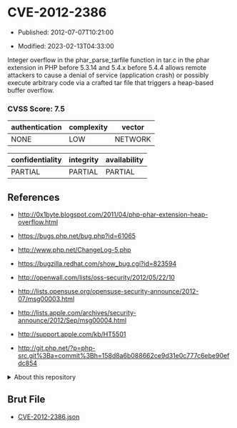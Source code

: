 # CVE-2012-2386

- Published: 2012-07-07T10:21:00

- Modified: 2023-02-13T04:33:00

Integer overflow in the phar_parse_tarfile function in tar.c in the phar extension in PHP before 5.3.14 and 5.4.x before 5.4.4 allows remote attackers to cause a denial of service (application crash) or possibly execute arbitrary code via a crafted tar file that triggers a heap-based buffer overflow.

### CVSS Score: **7.5**

| authentication | complexity | vector |
| --- | --- | --- |
| NONE | LOW | NETWORK |

| confidentiality | integrity | availability |
| --- | --- | --- |
| PARTIAL | PARTIAL | PARTIAL |

## References

* http://0x1byte.blogspot.com/2011/04/php-phar-extension-heap-overflow.html

* https://bugs.php.net/bug.php?id=61065

* http://www.php.net/ChangeLog-5.php

* https://bugzilla.redhat.com/show_bug.cgi?id=823594

* http://openwall.com/lists/oss-security/2012/05/22/10

* http://lists.opensuse.org/opensuse-security-announce/2012-07/msg00003.html

* http://lists.apple.com/archives/security-announce/2012/Sep/msg00004.html

* http://support.apple.com/kb/HT5501

* http://git.php.net/?p=php-src.git%3Ba=commit%3Bh=158d8a6b088662ce9d31e0c777c6ebe90efdc854

<details>
<summary>About this repository</summary> 

  This repository is part of the project [Live Hack CVE](https://github.com/Live-Hack-CVE). Main website can be found [www.live-hack.org](https://www.live-hack.org) 
  
  Made by [Sn0wAlice](https://github.com/Sn0wAlice) for the people that care about security and need to have a feed of the latest CVEs. Hope you enjoy it, don't forget to star the repo and follow me on [Twitter](https://twitter.com/Sn0wAlice) and [Github](https://github.com/Sn0wAlice). And that is my [personnal website](https://www.alice-snow.me/)

  - [Home Page](https://github.com/Live-Hack-CVE)
  - [Framework](https://github.com/Live-Hack-CVE/cve-framework)
  - [CVE database](https://github.com/Live-Hack-CVE/full_database)
  - [Changelog](https://github.com/Live-Hack-CVE/Changelog)
</details>

## Brut File

* [CVE-2012-2386.json](https://raw.githubusercontent.com/Live-Hack-CVE/full_database/main/cves/2012/CVE-2012-2386.json)

